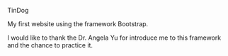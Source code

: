TinDog

My first website using the framework Bootstrap.

I would like to thank the Dr. Angela Yu for introduce me to this framework and the chance to practice it.
